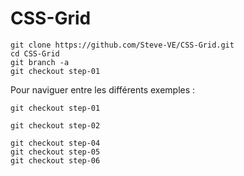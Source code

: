 # CSS-Grid


```
git clone https://github.com/Steve-VE/CSS-Grid.git
cd CSS-Grid
git branch -a
git checkout step-01
```

Pour naviguer entre les différents exemples : 
```
git checkout step-01
```

``` git checkout step-02 ```

``` git checkout step-03
git checkout step-04
git checkout step-05
git checkout step-06
```
